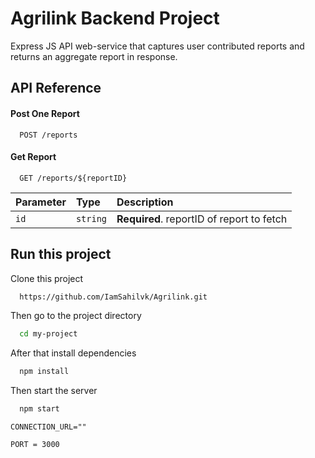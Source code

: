 
# Agrilink Backend Project 

Express JS API web-service that captures user contributed
reports and returns an aggregate report in response.


## API Reference

#### Post One Report

```http
  POST /reports
```

#### Get Report

```http
  GET /reports/${reportID}
```

| Parameter | Type     | Description                       |
| :-------- | :------- | :-------------------------------- |
| `id`      | `string` | **Required**. reportID of report to fetch |



## Run this project

Clone this project

```bash
  https://github.com/IamSahilvk/Agrilink.git
```

Then go to the project directory

```bash
  cd my-project
```

After that install dependencies

```bash
  npm install
```

Then start the server

```bash
  npm start
```



`CONNECTION_URL=""`

`PORT = 3000`






